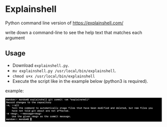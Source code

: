 # Explainshell
Python command line version of https://explainshell.com/

write down a command-line to see the help text that matches each argument

## Usage

* Download `explainshell.py`.
* `mv explainshell.py /usr/local/bin/explainshell`.
* `chmod u+x /usr/local/bin/explainshell `
* Execute the script like in the example below (python3 is required).

example:

![alt text](https://github.com/mandomat/explainshell/blob/master/explainshell.png)
